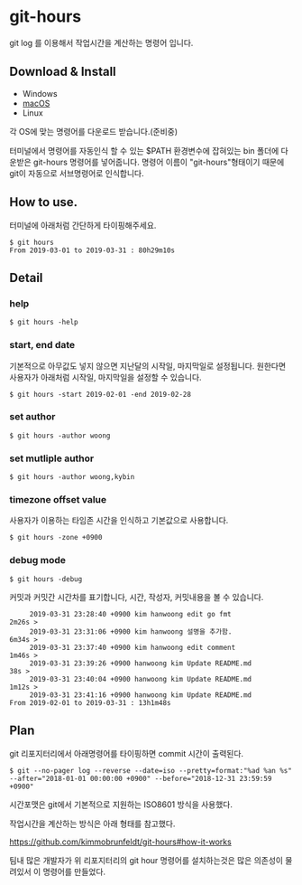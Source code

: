 # git-hours

git log 를 이용해서 작업시간을 계산하는 명령어 입니다.


## Download & Install
- Windows
- [macOS](https://github.com/lazypic/git-hours/releases/download/v0.0.1/git-hours.zip)
- Linux

각 OS에 맞는 명령어를 다운로드 받습니다.(준비중)

터미널에서 명령어를 자동인식 할 수 있는 $PATH 환경변수에 잡혀있는 bin 폴더에 다운받은 git-hours 명령어를 넣어줍니다.
명령어 이름이 "git-hours"형태이기 때문에 git이 자동으로 서브명령어로 인식합니다.

## How to use.
터미널에 아래처럼 간단하게 타이핑해주세요.

```
$ git hours
From 2019-03-01 to 2019-03-31 : 80h29m10s
```

## Detail

### help
```
$ git hours -help
```

### start, end date
기본적으로 아무값도 넣지 않으면 지난달의 시작일, 마지막일로 설정됩니다.
원한다면 사용자가 아래처럼 시작일, 마지막일을 설정할 수 있습니다.

```
$ git hours -start 2019-02-01 -end 2019-02-28
```

### set author
```
$ git hours -author woong
```

### set mutliple author
```
$ git hours -author woong,kybin
```

### timezone offset value
사용자가 이용하는 타임존 시간을 인식하고 기본값으로 사용합니다.
```
$ git hours -zone +0900
```

### debug mode
```
$ git hours -debug
```

커밋과 커밋간 시간차를 표기합니다, 시간, 작성자, 커밋내용을 볼 수 있습니다.
```
	 2019-03-31 23:28:40 +0900 kim hanwoong edit go fmt
2m26s >
	 2019-03-31 23:31:06 +0900 kim hanwoong 설명을 추가함.
6m34s >
	 2019-03-31 23:37:40 +0900 kim hanwoong edit comment
1m46s >
	 2019-03-31 23:39:26 +0900 hanwoong kim Update README.md
38s >
	 2019-03-31 23:40:04 +0900 hanwoong kim Update README.md
1m12s >
	 2019-03-31 23:41:16 +0900 hanwoong kim Update README.md
From 2019-02-01 to 2019-03-31 : 13h1m48s
```


## Plan
git 리포지터리에서 아래명령어를 타이핑하면 commit 시간이 출력된다.

```
$ git --no-pager log --reverse --date=iso --pretty=format:"%ad %an %s" --after="2018-01-01 00:00:00 +0900" --before="2018-12-31 23:59:59 +0900"
```

시간포맷은 git에서 기본적으로 지원하는 ISO8601 방식을 사용했다.


작업시간을 계산하는 방식은 아래 형태를 참고했다.

https://github.com/kimmobrunfeldt/git-hours#how-it-works

팀내 많은 개발자가 위 리포지터리의 git hour 명령어를 설치하는것은 많은 의존성이 물려있서 이 명령어를 만들었다.

